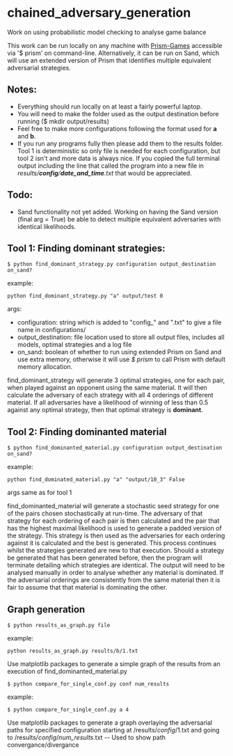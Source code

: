 # chained_adversary_generation
Work on using probabilistic model checking to analyse game balance

This work can be run locally on any machine with [Prism-Games](https://www.prismmodelchecker.org/games/) accessible via '$ prism' on command-line. Alternatively, it can be run on Sand, which will use an extended version of Prism that identifies multiple equivalent adversarial strategies.

## Notes:

* Everything should run locally on at least a fairly powerful laptop.
* You will need to make the folder used as the output destination before running ($ mkdir output/results)
* Feel free to make more configurations following the format used for **a** and **b**.
* If you run any programs fully then please add them to the results folder. Tool 1 is deterministic so only file is needed for each configuration, but tool 2 isn't and more data is always nice. If you copied the full terminal output including the line that called the program into a new file in *results/**config**/**date_and_time**.txt* that would be appreciated.

## Todo:

* Sand functionality not yet added. Working on having the Sand version (final arg = True) be able to detect multiple equivalent adversaries with identical likelihoods.

## Tool 1: Finding dominant strategies:

```$ python find_dominant_strategy.py configuration output_destination on_sand?```

example:  

```python find_dominant_strategy.py "a" output/test 0```

args:
* configuration: string which is added to "config_" and ".txt" to give a file name in configurations/
* output_destination: file location used to store all output files, includes all models, optimal strategies and a log file
* on_sand: boolean of whether to run using extended Prism on Sand and use extra memory, otherwise it will use _$ prism_ to call Prism with default memory allocation.

find_dominant_strategy will generate 3 optimal strategies, one for each pair, when played against an opponent using the same material. It will then calculate the adversary of each strategy with all 4 orderings of different material. If all adversaries have a likelihood of winning of less than 0.5 against any optimal strategy, then that optimal strategy is **dominant**.

## Tool 2: Finding dominanted material

```$ python find_dominanted_material.py configuration output_destination on_sand?```

example:

```python find_dominated_material.py "a" "output/10_3" False```

args same as for tool 1

find_dominanted_material will generate a stochastic seed strategy for one of the pairs chosen stochastically at run-time. The adversary of that strategy for each ordering of each pair is then calculated and the pair that has the highest maximal likelihood is used to generate a padded version of the strategy. This strategy is then used as the adversaries for each ordering against it is calculated and the best is generated. This process continues whilst the strategies generated are new to that execution. Should a strategy be generated that has been generated before, then the program will terminate detailing which strategies are identical. The output will need to be analysed manually in order to analyse whether any material is dominated. If the adversarial orderings are consistently from the same material then it is fair to assume that that material is dominating the other.

## Graph generation

```$ python results_as_graph.py file```

example:

```python results_as_graph.py results/b/1.txt```

Use matplotlib packages to generate a simple graph of the results from an execution of find_dominanted_material.py

```$ python compare_for_single_conf.py conf num_results```

example:

```$ python compare_for_single_conf.py a 4```

Use matplotlib packages to generate a graph overlaying the adversarial paths for specified configuration starting at /results/*config*/1.txt and going to /results/*config*/*num_results*.txt -- Used to show path convergance/divergance
